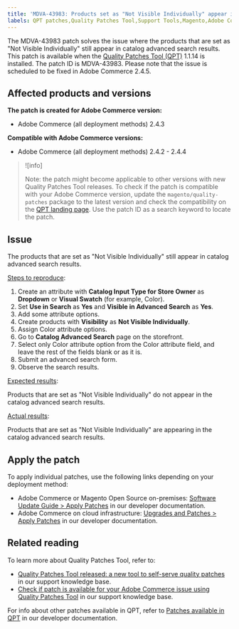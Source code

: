 ```yaml
---
title: 'MDVA-43983: Products set as "Not Visible Individually" appear in search results'
labels: QPT patches,Quality Patches Tool,Support Tools,Magento,Adobe Commerce,cloud infrastructure,on-premises,QPT 1.1.14,catalog,products,attribute,setting,advanced search,Not Visible Individually,2.4.2,2.4.2-p1,2.4.2-p2,2.4.3,2.4.3-p1,2.4.4
---
```


The MDVA-43983 patch solves the issue where the products that are set as "Not Visible Individually" still appear in catalog advanced search results. This patch is available when the [Quality Patches Tool (QPT)](https://support.magento.com/hc/en-us/articles/360047139492) 1.1.14 is installed. The patch ID is MDVA-43983. Please note that the issue is scheduled to be fixed in Adobe Commerce 2.4.5.

## Affected products and versions

**The patch is created for Adobe Commerce version:**

* Adobe Commerce (all deployment methods) 2.4.3

**Compatible with Adobe Commerce versions:**

* Adobe Commerce (all deployment methods) 2.4.2 - 2.4.4

>![info]
>
>Note: the patch might become applicable to other versions with new Quality Patches Tool releases. To check if the patch is compatible with your Adobe Commerce version, update the `magento/quality-patches` package to the latest version and check the compatibility on the [QPT landing page](https://devdocs.magento.com/quality-patches/tool.html#patch-grid). Use the patch ID as a search keyword to locate the patch.

## Issue

The products that are set as "Not Visible Individually" still appear in catalog advanced search results.

<ins>Steps to reproduce</ins>:

1. Create an attribute with **Catalog Input Type for Store Owner** as **Dropdown** or **Visual Swatch** (for example, Color).
1. Set **Use in Search** as **Yes** and **Visible in Advanced Search** as **Yes**.
1. Add some attribute options.
1. Create products with **Visibility** as **Not Visible Individually**.
1. Assign Color attribute options.
1. Go to **Catalog Advanced Search** page on the storefront.
1. Select only Color attribute option from the Color attribute field, and leave the rest of the fields blank or as it is.
1. Submit an advanced search form.
9. Observe the search results.

<ins>Expected results</ins>:

Products that are set as "Not Visible Individually" do not appear in the catalog advanced search results.

<ins>Actual results</ins>:

Products that are set as "Not Visible Individually" are appearing in the catalog advanced search results.

## Apply the patch

To apply individual patches, use the following links depending on your deployment method:

* Adobe Commerce or Magento Open Source on-premises: [Software Update Guide > Apply Patches](https://devdocs.magento.com/guides/v2.4/comp-mgr/patching/mqp.html) in our developer documentation.
* Adobe Commerce on cloud infrastructure: [Upgrades and Patches > Apply Patches](https://devdocs.magento.com/cloud/project/project-patch.html) in our developer documentation.

## Related reading

To learn more about Quality Patches Tool, refer to:

* [Quality Patches Tool released: a new tool to self-serve quality patches](https://support.magento.com/hc/en-us/articles/360047139492) in our support knowledge base.
* [Check if patch is available for your Adobe Commerce issue using Quality Patches Tool](https://support.magento.com/hc/en-us/articles/360047125252) in our support knowledge base.

For info about other patches available in QPT, refer to [Patches available in QPT](https://devdocs.magento.com/quality-patches/tool.html#patch-grid) in our developer documentation.
